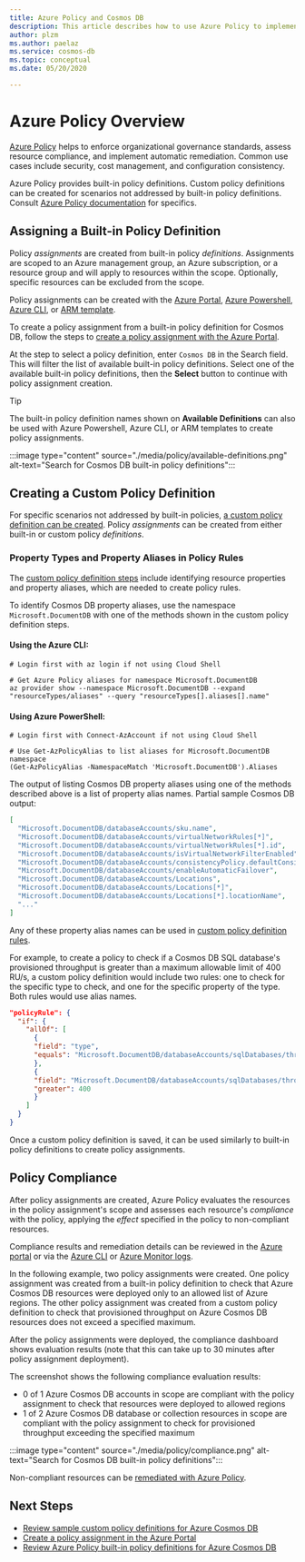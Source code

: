 ```yaml
---
title: Azure Policy and Cosmos DB
description: This article describes how to use Azure Policy to implement governance and controls for Cosmos DB resources.
author: plzm
ms.author: paelaz
ms.service: cosmos-db
ms.topic: conceptual
ms.date: 05/20/2020

---
```


# Azure Policy Overview

[Azure Policy](../governance/policy/overview.md) helps to enforce organizational governance standards, assess resource compliance, and implement automatic remediation. Common use cases include security, cost management, and configuration consistency.

Azure Policy provides built-in policy definitions. Custom policy definitions can be created for scenarios not addressed by built-in policy definitions. Consult [Azure Policy documentation](../governance/policy/overview.md) for specifics.

## Assigning a Built-in Policy Definition

Policy _assignments_ are created from built-in policy _definitions_. Assignments are scoped to an Azure management group, an Azure subscription, or a resource group and will apply to resources within the scope. Optionally, specific resources can be excluded from the scope.

Policy assignments can be created with the [Azure Portal](../governance/policy/assign-policy-portal.md), [Azure Powershell](../governance/policy/assign-policy-portal.md), [Azure CLI](../governance/policy/assign-policy-portal.md), or [ARM template](../governance/policy/assign-policy-portal.md).

To create a policy assignment from a built-in policy definition for Cosmos DB, follow the steps to [create a policy assignment with the Azure Portal](../governance/policy/assign-policy-portal.md).

At the step to select a policy definition, enter `Cosmos DB` in the Search field. This will filter the list of available built-in policy definitions. Select one of the available built-in policy definitions, then the **Select** button to continue with policy assignment creation.

> [!TIP]
> The built-in policy definition names shown on **Available Definitions** can also be used with Azure Powershell, Azure CLI, or ARM templates to create policy assignments.

:::image type="content" source="./media/policy/available-definitions.png" alt-text="Search for Cosmos DB built-in policy definitions":::

## Creating a Custom Policy Definition

For specific scenarios not addressed by built-in policies, [a custom policy definition can be created](../governance/policy/tutorials/create-custom-policy-definition). Policy _assignments_ can be created from either built-in or custom policy _definitions_.

### Property Types and Property Aliases in Policy Rules

The [custom policy definition steps](../governance/policy/tutorials/create-custom-policy-definition) include identifying resource properties and property aliases, which are needed to create policy rules.

To identify Cosmos DB property aliases, use the namespace `Microsoft.DocumentDB` with one of the methods shown in the custom policy definition steps.

#### Using the Azure CLI:
```azurecli-interactive
# Login first with az login if not using Cloud Shell

# Get Azure Policy aliases for namespace Microsoft.DocumentDB
az provider show --namespace Microsoft.DocumentDB --expand "resourceTypes/aliases" --query "resourceTypes[].aliases[].name"
```

#### Using Azure PowerShell:
```azurepowershell-interactive
# Login first with Connect-AzAccount if not using Cloud Shell

# Use Get-AzPolicyAlias to list aliases for Microsoft.DocumentDB namespace
(Get-AzPolicyAlias -NamespaceMatch 'Microsoft.DocumentDB').Aliases
```

The output of listing Cosmos DB property aliases using one of the methods described above is a list of property alias names. Partial sample Cosmos DB output:

```json
[
  "Microsoft.DocumentDB/databaseAccounts/sku.name",
  "Microsoft.DocumentDB/databaseAccounts/virtualNetworkRules[*]",
  "Microsoft.DocumentDB/databaseAccounts/virtualNetworkRules[*].id",
  "Microsoft.DocumentDB/databaseAccounts/isVirtualNetworkFilterEnabled",
  "Microsoft.DocumentDB/databaseAccounts/consistencyPolicy.defaultConsistencyLevel",
  "Microsoft.DocumentDB/databaseAccounts/enableAutomaticFailover",
  "Microsoft.DocumentDB/databaseAccounts/Locations",
  "Microsoft.DocumentDB/databaseAccounts/Locations[*]",
  "Microsoft.DocumentDB/databaseAccounts/Locations[*].locationName",
  "..."
]
```

Any of these property alias names can be used in [custom policy definition rules](../governance/policy/tutorials/create-custom-policy-definition#policy-rule).

For example, to create a policy to check if a Cosmos DB SQL database's provisioned throughput is greater than a maximum allowable limit of 400 RU/s, a custom policy definition would include two rules: one to check for the specific type to check, and one for the specific property of the type. Both rules would use alias names.

```json
"policyRule": {
  "if": {
    "allOf": [
      {
      "field": "type",
      "equals": "Microsoft.DocumentDB/databaseAccounts/sqlDatabases/throughputSettings"
      },
      {
      "field": "Microsoft.DocumentDB/databaseAccounts/sqlDatabases/throughputSettings/default.resource.throughput",
      "greater": 400
      }
    ]
  }
}
```

Once a custom policy definition is saved, it can be used similarly to built-in policy definitions to create policy assignments.

## Policy Compliance

After policy assignments are created, Azure Policy evaluates the resources in the policy assignment's scope and assesses each resource's _compliance_ with the policy, applying the _effect_ specified in the policy to non-compliant resources.

Compliance results and remediation details can be reviewed in the [Azure portal](../governance/policy/how-to/get-compliance-data#portal) or via the [Azure CLI](../governance/policy/how-to/get-compliance-data#command-line) or [Azure Monitor logs](../governance/policy/how-to/get-compliance-data#azure-monitor-logs).

In the following example, two policy assignments were created. One policy assignment was created from a built-in policy definition to check that Azure Cosmos DB resources were deployed only to an allowed list of Azure regions. The other policy assignment was created from a custom policy definition to check that provisioned throughput on Azure Cosmos DB resources does not exceed a specified maximum.

After the policy assignments were deployed, the compliance dashboard shows evaluation results (note that this can take up to 30 minutes after policy assignment deployment).

The screenshot shows the following compliance evaluation results:

- 0 of 1 Azure Cosmos DB accounts in scope are compliant with the policy assignment to check that resources were deployed to allowed regions
- 1 of 2 Azure Cosmos DB database or collection resources in scope are compliant with the policy assignment to check for provisioned throughput exceeding the specified maximum

:::image type="content" source="./media/policy/compliance.png" alt-text="Search for Cosmos DB built-in policy definitions":::

Non-compliant resources can be [remediated with Azure Policy](../governance/policy/how-to/remediate-resources).

## Next Steps

- [Review sample custom policy definitions for Azure Cosmos DB](https://github.com/Azure/azure-policy/tree/master/samples/CosmosDB)
- [Create a policy assignment in the Azure Portal](../governance/policy/assign-policy-portal)
- [Review Azure Policy built-in policy definitions for Azure Cosmos DB](./policy-samples.md)
